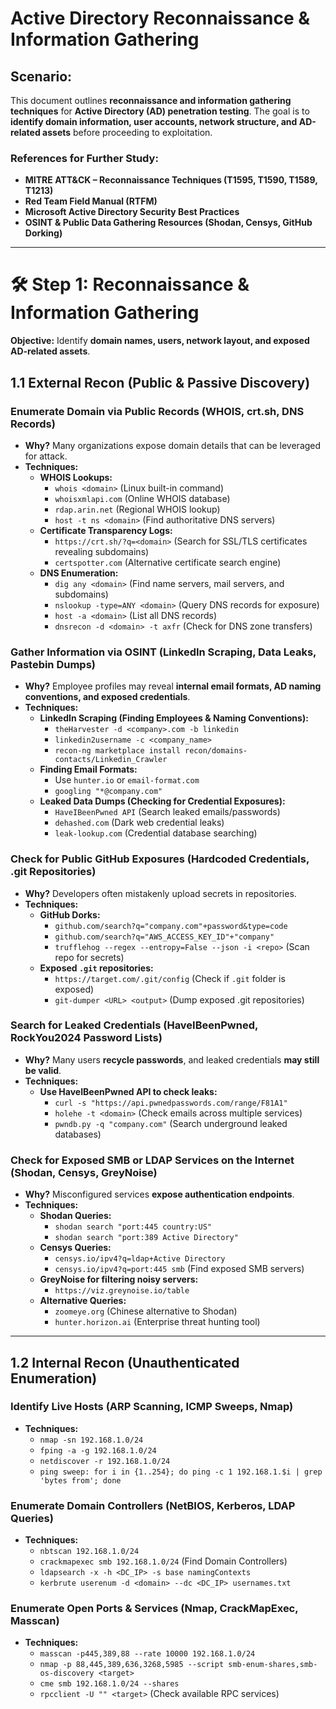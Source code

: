 # **Active Directory Reconnaissance & Information Gathering**

## **Scenario:**
This document outlines **reconnaissance and information gathering techniques** for **Active Directory (AD) penetration testing**. The goal is to **identify domain information, user accounts, network structure, and AD-related assets** before proceeding to exploitation.

### **References for Further Study:**
- **MITRE ATT&CK – Reconnaissance Techniques (T1595, T1590, T1589, T1213)**
- **Red Team Field Manual (RTFM)**
- **Microsoft Active Directory Security Best Practices**
- **OSINT & Public Data Gathering Resources (Shodan, Censys, GitHub Dorking)**

---

# **🛠 Step 1: Reconnaissance & Information Gathering**
**Objective:** Identify **domain names, users, network layout, and exposed AD-related assets**.

## **1.1 External Recon (Public & Passive Discovery)**

### **Enumerate Domain via Public Records (WHOIS, crt.sh, DNS Records)**
- **Why?** Many organizations expose domain details that can be leveraged for attack.
- **Techniques:**
  - **WHOIS Lookups:**
    - `whois <domain>` (Linux built-in command)
    - `whoisxmlapi.com` (Online WHOIS database)
    - `rdap.arin.net` (Regional WHOIS lookup)
    - `host -t ns <domain>` (Find authoritative DNS servers)
  - **Certificate Transparency Logs:**
    - `https://crt.sh/?q=<domain>` (Search for SSL/TLS certificates revealing subdomains)
    - `certspotter.com` (Alternative certificate search engine)
  - **DNS Enumeration:**
    - `dig any <domain>` (Find name servers, mail servers, and subdomains)
    - `nslookup -type=ANY <domain>` (Query DNS records for exposure)
    - `host -a <domain>` (List all DNS records)
    - `dnsrecon -d <domain> -t axfr` (Check for DNS zone transfers)

### **Gather Information via OSINT (LinkedIn Scraping, Data Leaks, Pastebin Dumps)**
- **Why?** Employee profiles may reveal **internal email formats, AD naming conventions, and exposed credentials**.
- **Techniques:**
  - **LinkedIn Scraping (Finding Employees & Naming Conventions):**
    - `theHarvester -d <company>.com -b linkedin`
    - `linkedin2username -c <company_name>`
    - `recon-ng marketplace install recon/domains-contacts/Linkedin_Crawler`
  - **Finding Email Formats:**
    - Use `hunter.io` or `email-format.com`
    - `googling "*@company.com"`
  - **Leaked Data Dumps (Checking for Credential Exposures):**
    - `HaveIBeenPwned API` (Search leaked emails/passwords)
    - `dehashed.com` (Dark web credential leaks)
    - `leak-lookup.com` (Credential database searching)

### **Check for Public GitHub Exposures (Hardcoded Credentials, .git Repositories)**
- **Why?** Developers often mistakenly upload secrets in repositories.
- **Techniques:**
  - **GitHub Dorks:**
    - `github.com/search?q="company.com"+password&type=code`
    - `github.com/search?q="AWS_ACCESS_KEY_ID"+"company"`
    - `trufflehog --regex --entropy=False --json -i <repo>` (Scan repo for secrets)
  - **Exposed `.git` repositories:**
    - `https://target.com/.git/config` (Check if `.git` folder is exposed)
    - `git-dumper <URL> <output>` (Dump exposed .git repositories)

### **Search for Leaked Credentials (HaveIBeenPwned, RockYou2024 Password Lists)**
- **Why?** Many users **recycle passwords**, and leaked credentials **may still be valid**.
- **Techniques:**
  - **Use HaveIBeenPwned API to check leaks:**
    - `curl -s "https://api.pwnedpasswords.com/range/F81A1"`
    - `holehe -t <domain>` (Check emails across multiple services)
    - `pwndb.py -q "company.com"` (Search underground leaked databases)

### **Check for Exposed SMB or LDAP Services on the Internet (Shodan, Censys, GreyNoise)**
- **Why?** Misconfigured services **expose authentication endpoints**.
- **Techniques:**
  - **Shodan Queries:**
    - `shodan search "port:445 country:US"`
    - `shodan search "port:389 Active Directory"`
  - **Censys Queries:**
    - `censys.io/ipv4?q=ldap+Active Directory`
    - `censys.io/ipv4?q=port:445 smb` (Find exposed SMB servers)
  - **GreyNoise for filtering noisy servers:**
    - `https://viz.greynoise.io/table`
  - **Alternative Queries:**
    - `zoomeye.org` (Chinese alternative to Shodan)
    - `hunter.horizon.ai` (Enterprise threat hunting tool)

---

## **1.2 Internal Recon (Unauthenticated Enumeration)**

### **Identify Live Hosts (ARP Scanning, ICMP Sweeps, Nmap)**
- **Techniques:**
  - `nmap -sn 192.168.1.0/24`
  - `fping -a -g 192.168.1.0/24`
  - `netdiscover -r 192.168.1.0/24`
  - `ping sweep: for i in {1..254}; do ping -c 1 192.168.1.$i | grep 'bytes from'; done`

### **Enumerate Domain Controllers (NetBIOS, Kerberos, LDAP Queries)**
- **Techniques:**
  - `nbtscan 192.168.1.0/24`
  - `crackmapexec smb 192.168.1.0/24` (Find Domain Controllers)
  - `ldapsearch -x -h <DC_IP> -s base namingContexts`
  - `kerbrute userenum -d <domain> --dc <DC_IP> usernames.txt`

### **Enumerate Open Ports & Services (Nmap, CrackMapExec, Masscan)**
- **Techniques:**
  - `masscan -p445,389,88 --rate 10000 192.168.1.0/24`
  - `nmap -p 88,445,389,636,3268,5985 --script smb-enum-shares,smb-os-discovery <target>`
  - `cme smb 192.168.1.0/24 --shares`
  - `rpcclient -U "" <target>` (Check available RPC services)

